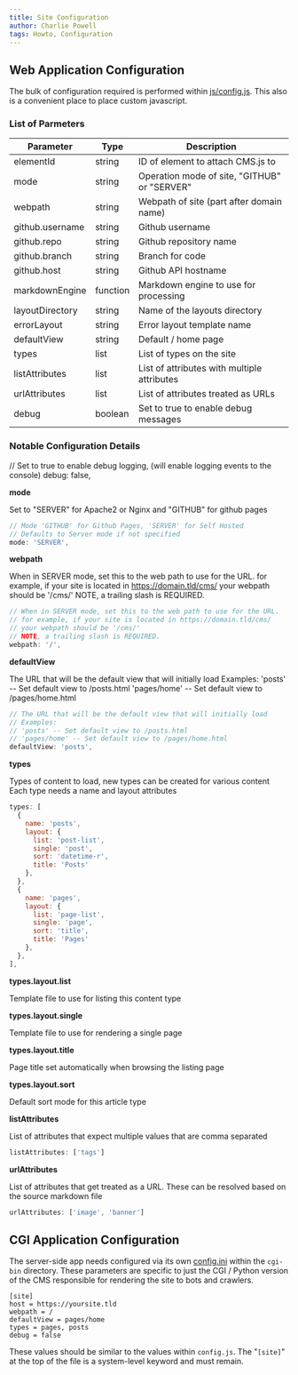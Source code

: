 ```yaml
---
title: Site Configuration
author: Charlie Powell
tags: Howto, Configuration
---
```


## Web Application Configuration

The bulk of configuration required is performed within [js/config.js](../js/config.js).  This also is a convenient place to place custom javascript.


### List of Parmeters

| Parameter       | Type     | Description                                  |
|-----------------|----------|----------------------------------------------|
| elementId       | string   | ID of element to attach CMS.js to            |
| mode            | string   | Operation mode of site, "GITHUB" or "SERVER" |
| webpath         | string   | Webpath of site (part after domain name)     |
| github.username | string   | Github username                              |
| github.repo     | string   | Github repository name                       |
| github.branch   | string   | Branch for code                              |
| github.host     | string   | Github API hostname                          |
| markdownEngine  | function | Markdown engine to use for processing        |
| layoutDirectory | string   | Name of the layouts directory                |
| errorLayout     | string   | Error layout template name                   |
| defaultView     | string   | Default / home page                          |
| types           | list     | List of types on the site                    |
| listAttributes  | list     | List of attributes with multiple attributes  |
| urlAttributes   | list     | List of attributes treated as URLs           |
| debug           | boolean  | Set to true to enable debug messages         |


### Notable Configuration Details

// Set to true to enable debug logging, (will enable logging events to the console)
debug: false,


**mode**

Set to "SERVER" for Apache2 or Nginx and "GITHUB" for github pages

```.js
// Mode 'GITHUB' for Github Pages, 'SERVER' for Self Hosted
// Defaults to Server mode if not specified
mode: 'SERVER',
```

**webpath**

When in SERVER mode, set this to the web path to use for the URL.
for example, if your site is located in https://domain.tld/cms/
your webpath should be '/cms/'
NOTE, a trailing slash is REQUIRED.

```.js
// When in SERVER mode, set this to the web path to use for the URL.
// for example, if your site is located in https://domain.tld/cms/
// your webpath should be '/cms/'
// NOTE, a trailing slash is REQUIRED.
webpath: '/',
```

**defaultView**

The URL that will be the default view that will initially load
Examples:
'posts' -- Set default view to /posts.html
'pages/home' -- Set default view to /pages/home.html

```.js
// The URL that will be the default view that will initially load
// Examples:
// 'posts' -- Set default view to /posts.html
// 'pages/home' -- Set default view to /pages/home.html
defaultView: 'posts',
```

**types**

Types of content to load, new types can be created for various content
Each type needs a name and layout attributes

```.js
types: [
  {
    name: 'posts',
    layout: {
      list: 'post-list',
      single: 'post',
      sort: 'datetime-r',
      title: 'Posts'
    },
  },
  {
    name: 'pages',
    layout: { 
      list: 'page-list', 
      single: 'page',
      sort: 'title',
      title: 'Pages'
    },
  },
],
```

**types.layout.list**

Template file to use for listing this content type

**types.layout.single**

Template file to use for rendering a single page

**types.layout.title**

Page title set automatically when browsing the listing page

**types.layout.sort**

Default sort mode for this article type

**listAttributes**

List of attributes that expect multiple values that are comma separated

```.js
listAttributes: ['tags']
```

**urlAttributes**

List of attributes that get treated as a URL.  These can be resolved based on the source markdown file

```.js
urlAttributes: ['image', 'banner']
```


## CGI Application Configuration

The server-side app needs configured via its own [config.ini](../cgi-bin/config.ini) within the `cgi-bin` directory.  These parameters are specific to just the CGI / Python version of the CMS responsible for rendering the site to bots and crawlers.

```
[site]
host = https://yoursite.tld
webpath = /
defaultView = pages/home
types = pages, posts
debug = false
```

These values should be similar to the values within `config.js`.  The "`[site]`" at the top of the file is a system-level keyword and must remain.
